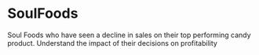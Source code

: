 # SoulFoods
 Soul Foods who have seen a decline in sales on their top performing candy product. Understand the impact of their decisions on profitability
